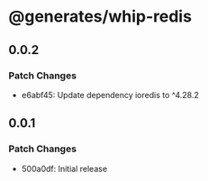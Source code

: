 # @generates/whip-redis

## 0.0.2

### Patch Changes

- e6abf45: Update dependency ioredis to ^4.28.2

## 0.0.1

### Patch Changes

- 500a0df: Initial release
